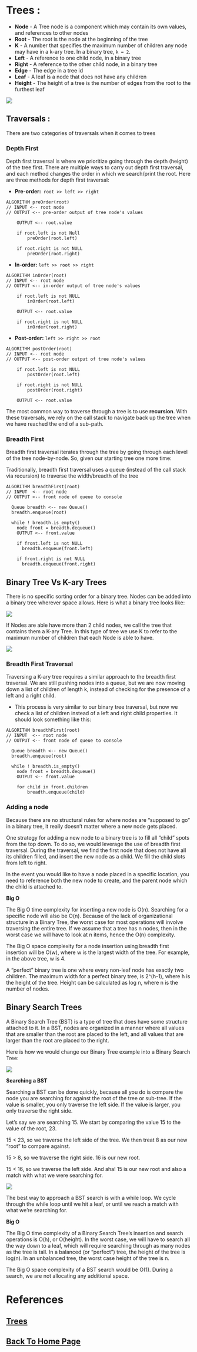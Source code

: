 # Trees :

- **Node** - A Tree node is a component which may contain its own values, and references to other nodes
- **Root** - The root is the node at the beginning of the tree
- **K** - A number that specifies the maximum number of children any node may have in a k-ary tree. In a binary tree, `k = 2`.
- **Left** - A reference to one child node, in a binary tree
- **Right** - A reference to the other child node, in a binary tree
- **Edge** - The edge in a tree id
- **Leaf** - A leaf is a node that does not have any children
- **Height** - The height of a tree is the number of edges from the root to the furthest leaf

![](https://codefellows.github.io/common_curriculum/data_structures_and_algorithms/Code_401/class-15/resources/images/BinaryTree1.PNG)

## **Traversals :**

There are two categories of traversals when it comes to trees

### **Depth First**

Depth first traversal is where we prioritize going through the depth (height) of the tree first. There are multiple ways to carry out depth first traversal, and each method changes the order in which we search/print the root. Here are three methods for depth first traversal:

- **Pre-order:**` root >> left >> right`
```
ALGORITHM preOrder(root)
// INPUT <-- root node
// OUTPUT <-- pre-order output of tree node's values

    OUTPUT <-- root.value

    if root.left is not Null
        preOrder(root.left)

    if root.right is not NULL
        preOrder(root.right)
```

- **In-order:** `left >> root >> right`
```
ALGORITHM inOrder(root)
// INPUT <-- root node
// OUTPUT <-- in-order output of tree node's values

    if root.left is not NULL
        inOrder(root.left)

    OUTPUT <-- root.value

    if root.right is not NULL
        inOrder(root.right)
```

- **Post-order:** `left >> right >> root`
```
ALGORITHM postOrder(root)
// INPUT <-- root node
// OUTPUT <-- post-order output of tree node's values

    if root.left is not NULL
        postOrder(root.left)

    if root.right is not NULL
        postOrder(root.right)

    OUTPUT <-- root.value
```

The most common way to traverse through a tree is to use **recursion**. With these traversals, we rely on the call stack to navigate back up the tree when we have reached the end of a sub-path.

### **Breadth First**
Breadth first traversal iterates through the tree by going through each level of the tree node-by-node. So, given our starting tree one more time:

Traditionally, breadth first traversal uses a queue (instead of the call stack via recursion) to traverse the width/breadth of the tree

```
ALGORITHM breadthFirst(root)
// INPUT  <-- root node
// OUTPUT <-- front node of queue to console

  Queue breadth <-- new Queue()
  breadth.enqueue(root)

  while ! breadth.is_empty()
    node front = breadth.dequeue()
    OUTPUT <-- front.value

    if front.left is not NULL
      breadth.enqueue(front.left)

    if front.right is not NULL
      breadth.enqueue(front.right)
```
## Binary Tree Vs K-ary Trees

There is no specific sorting order for a binary tree. Nodes can be added into a binary tree wherever space allows. Here is what a binary tree looks like:

![](<https://codefellows.github.io/common_curriculum/data_structures_and_algorithms/Code_401/class-15/resources/images/BinaryTree2.PNG>)

If Nodes are able have more than 2 child nodes, we call the tree that contains them a K-ary Tree. In this type of tree we use K to refer to the maximum number of children that each Node is able to have.

![](https://codefellows.github.io/common_curriculum/data_structures_and_algorithms/Code_401/class-15/resources/images/KaryTree1.png)

### **Breadth First Traversal**
Traversing a K-ary tree requires a similar approach to the breadth first traversal. We are still pushing nodes into a queue, but we are now moving down a list of children of length k, instead of checking for the presence of a left and a right child.

- This process is very similar to our binary tree traversal, but now we check a list of children instead of a left and right child properties. It should look something like this:

```
ALGORITHM breadthFirst(root)
// INPUT  <-- root node
// OUTPUT <-- front node of queue to console

  Queue breadth <-- new Queue()
  breadth.enqueue(root)

  while ! breadth.is_empty()
    node front = breadth.dequeue()
    OUTPUT <-- front.value

    for child in front.children
        breadth.enqueue(child)
```

### **Adding a node**

Because there are no structural rules for where nodes are “supposed to go” in a binary tree, it really doesn’t matter where a new node gets placed.

One strategy for adding a new node to a binary tree is to fill all “child” spots from the top down. To do so, we would leverage the use of breadth first traversal. During the traversal, we find the first node that does not have all its children filled, and insert the new node as a child. We fill the child slots from left to right.

In the event you would like to have a node placed in a specific location, you need to reference both the new node to create, and the parent node which the child is attached to.

**Big O**

The Big O time complexity for inserting a new node is O(n). Searching for a specific node will also be O(n). Because of the lack of organizational structure in a Binary Tree, the worst case for most operations will involve traversing the entire tree. If we assume that a tree has n nodes, then in the worst case we will have to look at n items, hence the O(n) complexity.

The Big O space complexity for a node insertion using breadth first insertion will be O(w), where w is the largest width of the tree. For example, in the above tree, w is 4.

A “perfect” binary tree is one where every non-leaf node has exactly two children. The maximum width for a perfect binary tree, is 2^(h-1), where h is the height of the tree. Height can be calculated as log n, where n is the number of nodes.

## Binary Search Trees

A Binary Search Tree (BST) is a type of tree that does have some structure attached to it. In a BST, nodes are organized in a manner where all values that are smaller than the root are placed to the left, and all values that are larger than the root are placed to the right.

Here is how we would change our Binary Tree example into a Binary Search Tree:

![](https://codefellows.github.io/common_curriculum/data_structures_and_algorithms/Code_401/class-15/resources/images/BST1.PNG)

**Searching a BST**

Searching a BST can be done quickly, because all you do is compare the node you are searching for against the root of the tree or sub-tree. If the value is smaller, you only traverse the left side. If the value is larger, you only traverse the right side.

Let’s say we are searching 15. We start by comparing the value 15 to the value of the root, 23.

15 < 23, so we traverse the left side of the tree. We then treat 8 as our new “root” to compare against.

15 > 8, so we traverse the right side. 16 is our new root.

15 < 16, so we traverse the left side. And aha! 15 is our new root and also a match with what we were searching for.

![](https://codefellows.github.io/common_curriculum/data_structures_and_algorithms/Code_401/class-15/resources/images/BST1.PNG)

The best way to approach a BST search is with a while loop. We cycle through the while loop until we hit a leaf, or until we reach a match with what we’re searching for.

**Big O**

The Big O time complexity of a Binary Search Tree’s insertion and search operations is O(h), or O(height). In the worst case, we will have to search all the way down to a leaf, which will require searching through as many nodes as the tree is tall. In a balanced (or “perfect”) tree, the height of the tree is log(n). In an unbalanced tree, the worst case height of the tree is n.

The Big O space complexity of a BST search would be O(1). During a search, we are not allocating any additional space.

# References

## [Trees](https://codefellows.github.io/common_curriculum/data_structures_and_algorithms/Code_401/class-15/resources/Trees.html)

## [Back To Home Page](../../README.md)

